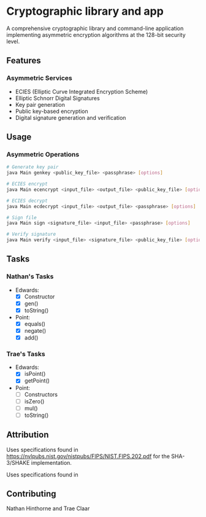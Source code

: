 # Cryptographic library and app

A comprehensive cryptographic library and command-line application implementing asymmetric encryption algorithms at the 128-bit security level.

## Features

### Asymmetric Services

- ECIES (Elliptic Curve Integrated Encryption Scheme)
- Elliptic Schnorr Digital Signatures
- Key pair generation
- Public key-based encryption
- Digital signature generation and verification

## Usage

### Asymmetric Operations

```bash
# Generate key pair
java Main genkey <public_key_file> <passphrase> [options]

# ECIES encrypt
java Main ecencrypt <input_file> <output_file> <public_key_file> [options]

# ECIES decrypt
java Main ecdecrypt <input_file> <output_file> <passphrase> [options]

# Sign file
java Main sign <signature_file> <input_file> <passphrase> [options]

# Verify signature
java Main verify <input_file> <signature_file> <public_key_file> [options]
```

## Tasks

### Nathan's Tasks

- Edwards:
  - [x] Constructor
  - [x] gen()
  - [x] toString()

- Point:
  - [x] equals()
  - [x] negate()
  - [x] add()

### Trae's Tasks

- Edwards:
  - [x] isPoint()
  - [x] getPoint()

- Point:
  - [ ] Constructors
  - [ ] isZero()
  - [ ] mul()
  - [ ] toString()

## Attribution

Uses specifications found in https://nvlpubs.nist.gov/nistpubs/FIPS/NIST.FIPS.202.pdf for the SHA-3/SHAKE implementation.

Uses specifications found in 

## Contributing

Nathan Hinthorne and Trae Claar
